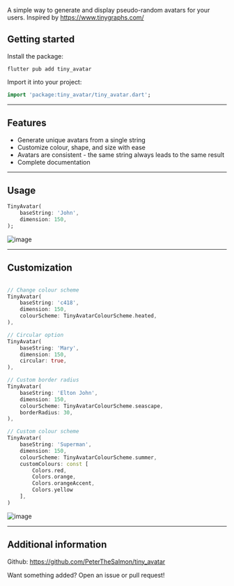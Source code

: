 A simple way to generate and display pseudo-random avatars for your users. Inspired by https://www.tinygraphs.com/

## Getting started

Install the package:

`flutter pub add tiny_avatar`

Import it into your project:
```dart
import 'package:tiny_avatar/tiny_avatar.dart';
```
---
## Features

- Generate unique avatars from a single string
- Customize colour, shape, and size with ease
- Avatars are consistent - the same string always leads to the same result
- Complete documentation

---
## Usage

```dart
TinyAvatar(
    baseString: 'John',
    dimension: 150,
);
```

![image](https://i.imgur.com/Mga9jmv.png)

---

## Customization

```dart

// Change colour scheme
TinyAvatar(
    baseString: 'c418',
    dimension: 150,
    colourScheme: TinyAvatarColourScheme.heated,
),

// Circular option
TinyAvatar(
    baseString: 'Mary',
    dimension: 150,
    circular: true,
),

// Custom border radius
TinyAvatar(
    baseString: 'Elton John',
    dimension: 150,
    colourScheme: TinyAvatarColourScheme.seascape,
    borderRadius: 30,
),

// Custom colour scheme
TinyAvatar(
    baseString: 'Superman',
    dimension: 150,
    colourScheme: TinyAvatarColourScheme.summer,
    customColours: const [
        Colors.red,
        Colors.orange,
        Colors.orangeAccent,
        Colors.yellow
    ],
)

```

![image](https://i.imgur.com/YkxhsvA.png)

---

## Additional information

Github: https://github.com/PeterTheSalmon/tiny_avatar

Want something added? Open an issue or pull request!
